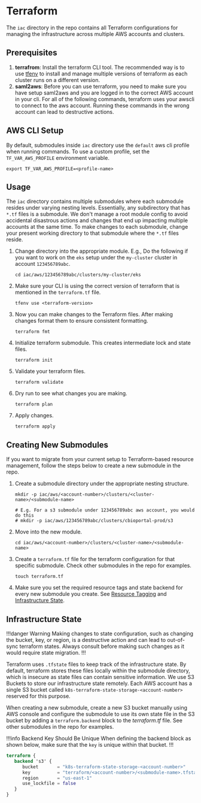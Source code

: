 # Terraform
The `iac` directory in the repo contains all Terraform configurations for managing the infrastructure across multiple AWS accounts and clusters.

## Prerequisites
1. **terrafrom**: Install the terraform CLI tool. The recommended way is to use [tfenv](https://github.com/tfutils/tfenv) to install and manage multiple versions of terraform as each cluster runs on a different version.
2. **saml2aws**: Before you can use terraform, you need to make sure you have setup saml2aws and you are logged in to the correct AWS account in your cli. For all of the following commands, terraform uses your awscli to connect to the aws account. Running these commands in the wrong account can lead to destructive actions.

## AWS CLI Setup
By default, submodules inside `iac` directory use the `default` aws cli profile when running commands. To use a custom profile, set the `TF_VAR_AWS_PROFILE` environment variable.
```shell
export TF_VAR_AWS_PROFILE=<profile-name>
```

## Usage
The `iac` directory contains multiple submodules where each submodule resides under varying nesting levels. Essentially, any subdirectory that has `*.tf` files is a submodule. We don't manage a root module config to avoid accidental disastrous actions and changes that end up impacting multiple accounts at the same time. To make changes to each submodule, change your present working directory to that submodule where the `*.tf` files reside.
1. Change directory into the appropriate module. E.g., Do the following if you want to work on the `eks` setup under the `my-cluster` cluster in account `123456789abc`.
   ```shell
   cd iac/aws/123456789abc/clusters/my-cluster/eks
   ```
2. Make sure your CLI is using the correct version of terraform that is mentioned in the `terraform.tf` file.
   ```shell
   tfenv use <terraform-version>
   ```
3. Now you can make changes to the Terraform files. After making changes format them to ensure consistent formatting.
   ```shell
   terraform fmt
   ```
4. Initialize terraform submodule. This creates intermediate lock and state files.
   ```shell
   terraform init
   ```
5. Validate your terraform files.
   ```shell
   terraform validate
   ```
6. Dry run to see what changes you are making.
   ```shell
   terraform plan
   ```
7. Apply changes.
   ```shell
   terraform apply
   ```

## Creating New Submodules
If you want to migrate from your current setup to Terraform-based resource management, follow the steps below to create a new submodule in the repo.
1. Create a submodule directory under the appropriate nesting structure.
   ```shell
   mkdir -p iac/aws/<account-number>/clusters/<cluster-name>/<submodule-name>
   
   # E.g. For a s3 submodule under 123456789abc aws account, you would do this
   # mkdir -p iac/aws/123456789abc/clusters/cbioportal-prod/s3
   ```
2. Move into the new module.
   ```shell
   cd iac/aws/<account-number>/clusters/<cluster-name>/<submodule-name>
   ```
3. Create a `terraform.tf` file for the terraform configuration for that specific submodule. Check other submodules in the repo for examples.
   ```shell
   touch terraform.tf
   ```
4. Make sure you set the required resource tags and state backend for every new submodule you create. See [Resource Tagging](/infrastructure-as-code/resource-tagging) and [Infrastructure State](#infrastructure-state).

## Infrastructure State

!!!danger Warning
Making changes to state configuration, such as changing the bucket, key, or region, is a destructive action and can lead to out-of-sync terraform states. Always consult before making such changes as it would require state migration.
!!!

Terraform uses `.tfstate` files to keep track of the infrastructure state. By default, terraform stores these files locally within the submodule directory, which is insecure as state files can contain sensitive information. We use S3 Buckets to store our infrastructure state remotely. Each AWS account has a single S3 bucket called `k8s-terraform-state-storage-<account-number>` reserved for this purpose.

When creating a new submodule, create a new S3 bucket manually using AWS console and configure the submodule to use its own state file in the S3 bucket by adding a `terraform.backend` block to the _terraform.tf_ file. See other submodules in the repo for examples.

!!!info Backend Key Should Be Unique
When defining the backend block as shown below, make sure that the `key` is unique within that bucket.
!!!

```terraform
terraform {
   backend 's3' {
      bucket       = "k8s-terraform-state-storage-<account-number>"
      key          = "terraform/<account-number>/<submodule-name>.tfstate" # Should be unique within the bucket
      region       = "us-east-1"
      use_lockfile = false
   }
}
```